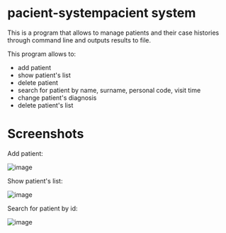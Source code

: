 # pacient-systempacient system
This is a program that allows to manage patients and their case histories through command line and outputs results to file.

This program allows to:
- add patient
- show patient's list
- delete patient
- search for patient by name, surname, personal code, visit time
- change patient's diagnosis
- delete patient's list


# Screenshots

Add patient:

![image](https://user-images.githubusercontent.com/109473854/197038730-1b764864-89a5-468e-9f8d-88feede213d7.png)

Show patient's list:

![image](https://user-images.githubusercontent.com/109473854/197038893-878b8afd-9f29-465c-b7bb-af818c951709.png)

Search for patient by id:

![image](https://user-images.githubusercontent.com/109473854/197039022-c18f28a6-ad7a-4a59-84dd-0224b3c09aba.png)
